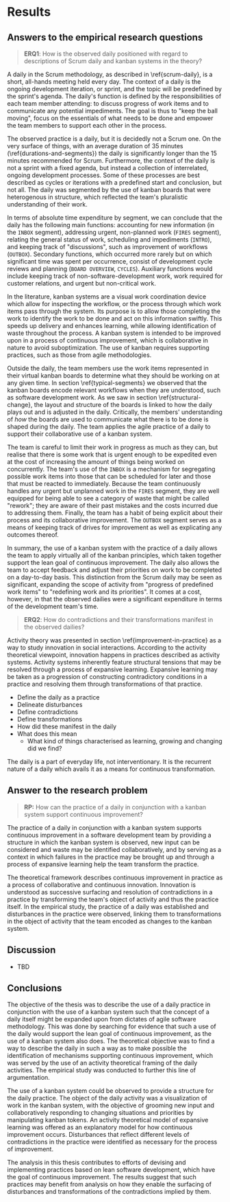 
# Results

## Answers to the empirical research questions

> **ERQ1**: How is the observed daily positioned with regard to descriptions of Scrum daily and kanban systems in the theory?

A daily in the Scrum methodology, as described in \ref{scrum-daily}, is a short, all-hands meeting held every day. The context of a daily is the ongoing development iteration, or sprint, and the topic will be predefined by the sprint's agenda. The daily's function is defined by the responsibilities of each team member attending: to discuss progress of work items and to communicate any potential impediments. The goal is thus to "keep the ball moving", focus on the essentials of what needs to be done and empower the team members to support each other in the process.

The observed practice is a daily, but it is decidedly not a Scrum one. On the very surface of things, with an average duration of 35 minutes (\ref{durations-and-segments}) the daily is significantly longer than the 15 minutes recommended for Scrum. Furthermore, the context of the daily is not a sprint with a fixed agenda, but instead a collection of interrelated, ongoing development processes. Some of these processes are best described as cycles or iterations with a predefined start and conclusion, but not all. The daily was segmented by the use of kanban boards that were heterogenous in structure, which reflected the team's pluralistic understanding of their work.

In terms of absolute time expenditure by segment, we can conclude that the daily has the following main functions: accounting for new information (in the `INBOX` segment), addressing urgent, non-planned work (`FIRES` segment), relating the general status of work, scheduling and impediments (`INTRO`), and keeping track of "discussions", such as improvement of workflows (`OUTBOX`).  Secondary functions, which occurred more rarely but on which significant time was spent per occurrence, consist of development cycle reviews and planning (`BOARD OVERVIEW`, `CYCLES`). Auxiliary functions would include keeping track of non-software-development work, work required for customer relations, and urgent but non-critical work.

In the literature, kanban systems are a visual work coordination device which allow for inspecting the workflow, or the process through which work items pass through the system. Its purpose is to allow those completing the work to identify the work to be done and act on this information swiftly. This speeds up delivery and enhances learning, while allowing identification of waste throughout the process. A kanban system is intended to be improved upon in a process of continuous improvement, which is collaborative in nature to avoid suboptimization. The use of kanban requires supporting practices, such as those from agile methodologies.

Outside the daily, the team members use the work items represented in their virtual kanban boards to determine what they should be working on at any given time. In section \ref{typical-segments} we observed that the kanban boards encode relevant workflows when they are understood, such as software development work. As we saw in section \ref{structural-change}, the layout and structure of the boards is linked to how the daily plays out and is adjusted in the daily. Critically, the members' understanding of *how* the boards are used to communicate what there is to be done is shaped during the daily. The team applies the agile practice of a daily to support their collaborative use of a kanban system.

The team is careful to limit their work in progress as much as they can, but realise that there is some work that is urgent enough to be expedited even at the cost of increasing the amount of things being worked on concurrently. The team's use of the `INBOX` is a mechanism for segregating possible work items into those that can be scheduled for later and those that must be reacted to immediately. Because the team continuously handles any urgent but unplanned work in the `FIRES` segment, they are well equipped for being able to see a category of waste that might be called "rework"; they are aware of their past mistakes and the costs incurred due to addressing them. Finally, the team has a habit of being explicit about their process and its collaborative improvement. The `OUTBOX` segment serves as a means of keeping track of drives for improvement as well as explicating any outcomes thereof.

In summary, the use of a kanban system with the practice of a daily allows the team to apply virtually all of the kanban principles, which taken together support the lean goal of continuous improvement. The daily also allows the team to accept feedback and adjust their priorities on work to be completed on a day-to-day basis. This distinction from the Scrum daily may be seen as significant, expanding the scope of activity from "progress of predefined work items" to "redefining work and its priorities". It comes at a cost, however, in that the observed dailies were a significant expenditure in terms of the development team's time.

> **ERQ2**: How do contradictions and their transformations manifest in the observed dailies?

<!-- How did continuous improvement manifest in the observed daily practice? -->

Activity theory was presented in section \ref{improvement-in-practice} as a way to study innovation in social interactions. According to the activity theoretical viewpoint, innovation happens in practices described as activity systems. Activity systems inherently feature structural tensions that may be resolved through a process of expansive learning. Expansive learning may be taken as a progression of constructing contradictory conditions in a practice and resolving them through transformations of that practice.

- Define the daily as a practice
- Delineate disturbances
- Define contradictions
- Define transformations
- How did these manifest in the daily
- What does this mean
  - What kind of things characterised as learning, growing and changing did we find?

The daily is a part of everyday life, not interventionary. It is the recurrent nature of a daily which avails it as a means for continuous transformation.

## Answer to the research problem

> **RP:** How can the practice of a daily in conjunction with a kanban system support continuous improvement?

The practice of a daily in conjunction with a kanban system supports continuous improvement in a software development team by providing a structure in which the kanban system is observed, new input can be considered and waste may be identified collaboratively, and by serving as a context in which failures in the practice may be brought up and through a process of expansive learning help the team transform the practice.

The theoretical framework describes continuous improvement in practice as a process of collaborative and continuous innovation. Innovation is understood as successive surfacing and resolution of contradictions in a practice by transforming the team's object of activity and thus the practice itself. In the empirical study, the practice of a daily was established and disturbances in the practice were observed, linking them to transformations in the object of activity that the team encoded as changes to the kanban system.

## Discussion

- TBD

## Conclusions

The objective of the thesis was to describe the use of a daily practice in conjunction with the use of a kanban system such that the concept of a daily itself might be expanded upon from dictates of agile software methodology. This was done by searching for evidence that such a use of the daily would support the lean goal of continuous improvement, as the use of a kanban system also does. The theoretical objective was to find a way to describe the daily in such a way as to make possible the identification of mechanisms supporting continuous improvement, which was served by the use of an activity theoretical framing of the daily activities. The empirical study was conducted to further this line of argumentation.

The use of a kanban system could be observed to provide a structure for the daily practice. The object of the daily activity was a visualization of work in the kanban system, with the objective of grooming new input and collaboratively responding to changing situations and priorities by manipulating kanban tokens. An activity theoretical model of expansive learning was offered as an explanatory model for how continuous improvement occurs. Disturbances that reflect different levels of contradictions in the practice were identified as necessary for the process of improvement.

The analysis in this thesis contributes to efforts of devising and implementing practices based on lean software development, which have the goal of continuous improvement. The results suggest that such practices may benefit from analysis on how they enable the surfacing of disturbances and transformations of the contradictions implied by them.
